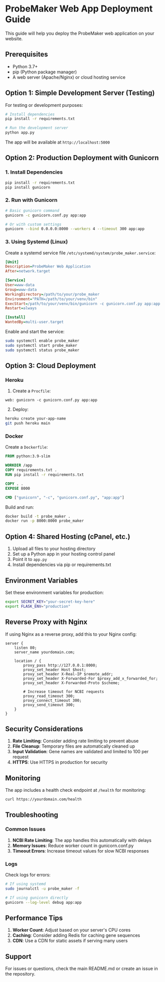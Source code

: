 # ProbeMaker Web App Deployment Guide

This guide will help you deploy the ProbeMaker web application on your website.

## Prerequisites

- Python 3.7+
- pip (Python package manager)
- A web server (Apache/Nginx) or cloud hosting service

## Option 1: Simple Development Server (Testing)

For testing or development purposes:

```bash
# Install dependencies
pip install -r requirements.txt

# Run the development server
python app.py
```

The app will be available at `http://localhost:5000`

## Option 2: Production Deployment with Gunicorn

### 1. Install Dependencies

```bash
pip install -r requirements.txt
pip install gunicorn
```

### 2. Run with Gunicorn

```bash
# Basic gunicorn command
gunicorn -c gunicorn.conf.py app:app

# Or with custom settings
gunicorn --bind 0.0.0.0:8000 --workers 4 --timeout 300 app:app
```

### 3. Using Systemd (Linux)

Create a systemd service file `/etc/systemd/system/probe_maker.service`:

```ini
[Unit]
Description=ProbeMaker Web Application
After=network.target

[Service]
User=www-data
Group=www-data
WorkingDirectory=/path/to/your/probe_maker
Environment="PATH=/path/to/your/venv/bin"
ExecStart=/path/to/your/venv/bin/gunicorn -c gunicorn.conf.py app:app
Restart=always

[Install]
WantedBy=multi-user.target
```

Enable and start the service:

```bash
sudo systemctl enable probe_maker
sudo systemctl start probe_maker
sudo systemctl status probe_maker
```

## Option 3: Cloud Deployment

### Heroku

1. Create a `Procfile`:
```
web: gunicorn -c gunicorn.conf.py app:app
```

2. Deploy:
```bash
heroku create your-app-name
git push heroku main
```

### Docker

Create a `Dockerfile`:

```dockerfile
FROM python:3.9-slim

WORKDIR /app
COPY requirements.txt .
RUN pip install -r requirements.txt

COPY . .
EXPOSE 8000

CMD ["gunicorn", "-c", "gunicorn.conf.py", "app:app"]
```

Build and run:
```bash
docker build -t probe_maker .
docker run -p 8000:8000 probe_maker
```

## Option 4: Shared Hosting (cPanel, etc.)

1. Upload all files to your hosting directory
2. Set up a Python app in your hosting control panel
3. Point it to `app.py`
4. Install dependencies via pip or requirements.txt

## Environment Variables

Set these environment variables for production:

```bash
export SECRET_KEY="your-secret-key-here"
export FLASK_ENV="production"
```

## Reverse Proxy with Nginx

If using Nginx as a reverse proxy, add this to your Nginx config:

```nginx
server {
    listen 80;
    server_name yourdomain.com;

    location / {
        proxy_pass http://127.0.0.1:8000;
        proxy_set_header Host $host;
        proxy_set_header X-Real-IP $remote_addr;
        proxy_set_header X-Forwarded-For $proxy_add_x_forwarded_for;
        proxy_set_header X-Forwarded-Proto $scheme;
        
        # Increase timeout for NCBI requests
        proxy_read_timeout 300;
        proxy_connect_timeout 300;
        proxy_send_timeout 300;
    }
}
```

## Security Considerations

1. **Rate Limiting**: Consider adding rate limiting to prevent abuse
2. **File Cleanup**: Temporary files are automatically cleaned up
3. **Input Validation**: Gene names are validated and limited to 100 per request
4. **HTTPS**: Use HTTPS in production for security

## Monitoring

The app includes a health check endpoint at `/health` for monitoring:

```bash
curl https://yourdomain.com/health
```

## Troubleshooting

### Common Issues

1. **NCBI Rate Limiting**: The app handles this automatically with delays
2. **Memory Issues**: Reduce worker count in gunicorn.conf.py
3. **Timeout Errors**: Increase timeout values for slow NCBI responses

### Logs

Check logs for errors:
```bash
# If using systemd
sudo journalctl -u probe_maker -f

# If using gunicorn directly
gunicorn --log-level debug app:app
```

## Performance Tips

1. **Worker Count**: Adjust based on your server's CPU cores
2. **Caching**: Consider adding Redis for caching gene sequences
3. **CDN**: Use a CDN for static assets if serving many users

## Support

For issues or questions, check the main README.md or create an issue in the repository.
